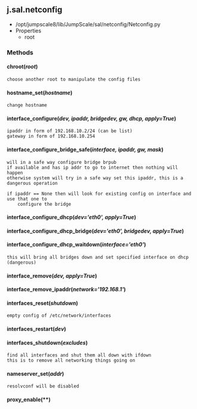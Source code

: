 <!-- toc -->
## j.sal.netconfig

- /opt/jumpscale8/lib/JumpScale/sal/netconfig/Netconfig.py
- Properties
    - root

### Methods

    

#### chroot(*root*) 

```
choose another root to manipulate the config files

```

#### hostname_set(*hostname*) 

```
change hostname

```

#### interface_configure(*dev, ipaddr, bridgedev, gw, dhcp, apply=True*) 

```
ipaddr in form of 192.168.10.2/24 (can be list)
gateway in form of 192.168.10.254

```

#### interface_configure_bridge_safe(*interface, ipaddr, gw, mask*) 

```
will in a safe way configure bridge brpub
if available and has ip addr to go to internet then nothing will happen
otherwise system will try in a safe way set this ipaddr, this is a dangerous operation

if ipaddr == None then will look for existing config on interface and use that one to
    configure the bridge

```

#### interface_configure_dhcp(*dev='eth0', apply=True*) 

#### interface_configure_dhcp_bridge(*dev='eth0', bridgedev, apply=True*) 

#### interface_configure_dhcp_waitdown(*interface='eth0'*) 

```
this will bring all bridges down and set specified interface on dhcp (dangerous)

```

#### interface_remove(*dev, apply=True*) 

#### interface_remove_ipaddr(*network='192.168.1'*) 

#### interfaces_reset(*shutdown*) 

```
empty config of /etc/network/interfaces

```

#### interfaces_restart(*dev*) 

#### interfaces_shutdown(*excludes*) 

```
find all interfaces and shut them all down with ifdown
this is to remove all networking things going on

```

#### nameserver_set(*addr*) 

```
resolvconf will be disabled

```

#### proxy_enable(**) 

